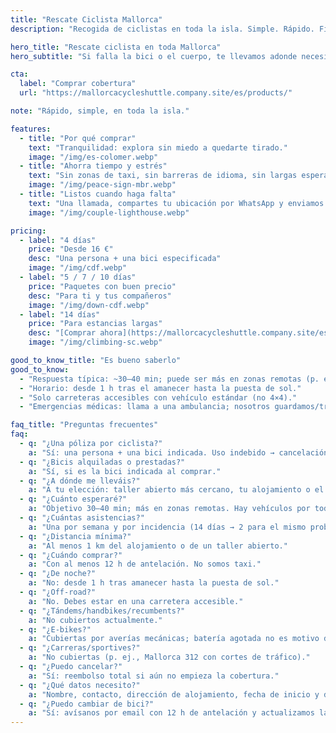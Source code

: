 ```yaml
---
title: "Rescate Ciclista Mallorca"
description: "Recogida de ciclistas en toda la isla. Simple. Rápido. Fiable."

hero_title: "Rescate ciclista en toda Mallorca"
hero_subtitle: "Si falla la bici o el cuerpo, te llevamos adonde necesites."

cta:
  label: "Comprar cobertura"
  url: "https://mallorcacycleshuttle.company.site/es/products/"

note: "Rápido, simple, en toda la isla."

features:
  - title: "Por qué comprar"
    text: "Tranquilidad: explora sin miedo a quedarte tirado."
    image: "/img/es-colomer.webp"
  - title: "Ahorra tiempo y estrés"
    text: "Sin zonas de taxi, sin barreras de idioma, sin largas esperas."
    image: "/img/peace-sign-mbr.webp"
  - title: "Listos cuando haga falta"
    text: "Una llamada, compartes tu ubicación por WhatsApp y enviamos una ETA."
    image: "/img/couple-lighthouse.webp"

pricing:
  - label: "4 días"
    price: "Desde 16 €"
    desc: "Una persona + una bici especificada"
    image: "/img/cdf.webp"
  - label: "5 / 7 / 10 días"
    price: "Paquetes con buen precio"
    desc: "Para ti y tus compañeros"
    image: "/img/down-cdf.webp"
  - label: "14 días"
    price: "Para estancias largas"
    desc: "[Comprar ahora](https://mallorcacycleshuttle.company.site/es/products/)"
    image: "/img/climbing-sc.webp"

good_to_know_title: "Es bueno saberlo"
good_to_know:
  - "Respuesta típica: ~30–40 min; puede ser más en zonas remotas (p. ej., Sa Calobra en primavera)."
  - "Horario: desde 1 h tras el amanecer hasta la puesta de sol."
  - "Solo carreteras accesibles con vehículo estándar (no 4×4)."
  - "Emergencias médicas: llama a una ambulancia; nosotros guardamos/transportamos tu bici."

faq_title: "Preguntas frecuentes"
faq:
  - q: "¿Una póliza por ciclista?"
    a: "Sí: una persona + una bici indicada. Uso indebido → cancelación y reembolso proporcional."
  - q: "¿Bicis alquiladas o prestadas?"
    a: "Sí, si es la bici indicada al comprar."
  - q: "¿A dónde me lleváis?"
    a: "A tu elección: taller abierto más cercano, tu alojamiento o el punto de alquiler."
  - q: "¿Cuánto esperaré?"
    a: "Objetivo 30–40 min; más en zonas remotas. Hay vehículos por toda la isla."
  - q: "¿Cuántas asistencias?"
    a: "Una por semana y por incidencia (14 días → 2 para el mismo problema)."
  - q: "¿Distancia mínima?"
    a: "Al menos 1 km del alojamiento o de un taller abierto."
  - q: "¿Cuándo comprar?"
    a: "Con al menos 12 h de antelación. No somos taxi."
  - q: "¿De noche?"
    a: "No: desde 1 h tras amanecer hasta la puesta de sol."
  - q: "¿Off-road?"
    a: "No. Debes estar en una carretera accesible."
  - q: "¿Tándems/handbikes/recumbents?"
    a: "No cubiertos actualmente."
  - q: "¿E-bikes?"
    a: "Cubiertas por averías mecánicas; batería agotada no es motivo de rescate."
  - q: "¿Carreras/sportives?"
    a: "No cubiertas (p. ej., Mallorca 312 con cortes de tráfico)."
  - q: "¿Puedo cancelar?"
    a: "Sí: reembolso total si aún no empieza la cobertura."
  - q: "¿Qué datos necesito?"
    a: "Nombre, contacto, dirección de alojamiento, fecha de inicio y datos de la bici."
  - q: "¿Puedo cambiar de bici?"
    a: "Sí: avísanos por email con 12 h de antelación y actualizamos la póliza."
---
```

